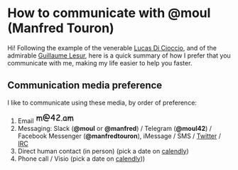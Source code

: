 # How to communicate with @moul (Manfred Touron)

Hi! Following the example of the venerable [Lucas Di Cioccio](https://twitter.com/lucasdicioccio),
and of the admirable [Guillaume Lesur](https://twitter.com/bipbip),
here is a quick summary of how I prefer that you communicate with me,
making my life easier to help you faster.

## Communication media preference

I like to communicate using these media, by order of preference:

1. Email <img src="https://github.com/moul/howto/raw/master/assets/mail.png" height="24" />
2. Messaging: Slack (**@moul** or **@manfred**) / Telegram (**@moul42**) / Facebook Messenger (**@manfredtouron**), iMessage / SMS / [Twitter](https://twitter.com/moul) / [IRC](https://www.irccloud.com/invite?channel=moul&hostname=irc.freenode.net&port=6697&ssl=1)
3. Direct human contact (in person) (pick a date on [calendly](https://calendly.com/moul))
4. Phone call / Visio (pick a date on [calendly](https://calendly.com/moul)))
